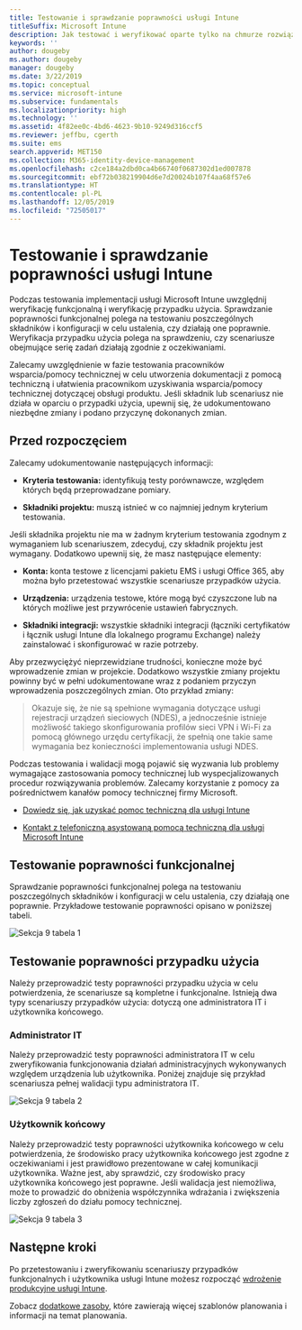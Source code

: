 ```yaml
---
title: Testowanie i sprawdzanie poprawności usługi Intune
titleSuffix: Microsoft Intune
description: Jak testować i weryfikować oparte tylko na chmurze rozwiązanie usługi Intune w danym środowisku.
keywords: ''
author: dougeby
ms.author: dougeby
manager: dougeby
ms.date: 3/22/2019
ms.topic: conceptual
ms.service: microsoft-intune
ms.subservice: fundamentals
ms.localizationpriority: high
ms.technology: ''
ms.assetid: 4f82ee0c-4bd6-4623-9b10-9249d316ccf5
ms.reviewer: jeffbu, cgerth
ms.suite: ems
search.appverid: MET150
ms.collection: M365-identity-device-management
ms.openlocfilehash: c2ce184a2dbd0ca4b66740f0687302d1ed007878
ms.sourcegitcommit: ebf72b038219904d6e7d20024b107f4aa68f57e6
ms.translationtype: HT
ms.contentlocale: pl-PL
ms.lasthandoff: 12/05/2019
ms.locfileid: "72505017"
---
```

# <a name="intune-testing-and-validation"></a>Testowanie i sprawdzanie poprawności usługi Intune

Podczas testowania implementacji usługi Microsoft Intune uwzględnij weryfikację funkcjonalną i weryfikację przypadku użycia. Sprawdzanie poprawności funkcjonalnej polega na testowaniu poszczególnych składników i konfiguracji w celu ustalenia, czy działają one poprawnie. Weryfikacja przypadku użycia polega na sprawdzeniu, czy scenariusze obejmujące serię zadań działają zgodnie z oczekiwaniami. 

Zalecamy uwzględnienie w fazie testowania pracowników wsparcia/pomocy technicznej w celu utworzenia dokumentacji z pomocą techniczną i ułatwienia pracownikom uzyskiwania wsparcia/pomocy technicznej dotyczącej obsługi produktu. Jeśli składnik lub scenariusz nie działa w oparciu o przypadki użycia, upewnij się, że udokumentowano niezbędne zmiany i podano przyczynę dokonanych zmian.

## <a name="before-you-begin"></a>Przed rozpoczęciem

Zalecamy udokumentowanie następujących informacji:

- **Kryteria testowania:** identyfikują testy porównawcze, względem których będą przeprowadzane pomiary.

- **Składniki projektu:** muszą istnieć w co najmniej jednym kryterium testowania.

Jeśli składnika projektu nie ma w żadnym kryterium testowania zgodnym z wymaganiem lub scenariuszem, zdecyduj, czy składnik projektu jest wymagany. Dodatkowo upewnij się, że masz następujące elementy:

- **Konta:** konta testowe z licencjami pakietu EMS i usługi Office 365, aby można było przetestować wszystkie scenariusze przypadków użycia.

- **Urządzenia:** urządzenia testowe, które mogą być czyszczone lub na których możliwe jest przywrócenie ustawień fabrycznych.

- **Składniki integracji:** wszystkie składniki integracji (łączniki certyfikatów i łącznik usługi Intune dla lokalnego programu Exchange) należy zainstalować i skonfigurować w razie potrzeby.

Aby przezwyciężyć nieprzewidziane trudności, konieczne może być wprowadzenie zmian w projekcie. Dodatkowo wszystkie zmiany projektu powinny być w pełni udokumentowane wraz z podaniem przyczyn wprowadzenia poszczególnych zmian. Oto przykład zmiany:

<blockquote>Okazuje się, że nie są spełnione wymagania dotyczące usługi rejestracji urządzeń sieciowych (NDES), a jednocześnie istnieje możliwość takiego skonfigurowania profilów sieci VPN i Wi-Fi za pomocą głównego urzędu certyfikacji, że spełnią one takie same wymagania bez konieczności implementowania usługi NDES.</blockquote>

Podczas testowania i walidacji mogą pojawić się wyzwania lub problemy wymagające zastosowania pomocy technicznej lub wyspecjalizowanych procedur rozwiązywania problemów. Zalecamy korzystanie z pomocy za pośrednictwem kanałów pomocy technicznej firmy Microsoft.

- [Dowiedz się, jak uzyskać pomoc techniczną dla usługi Intune](../get-support.md)

- [Kontakt z telefoniczną asystowaną pomocą techniczną dla usługi Microsoft Intune](../get-support.md)

## <a name="functional-validation-testing"></a>Testowanie poprawności funkcjonalnej

Sprawdzanie poprawności funkcjonalnej polega na testowaniu poszczególnych składników i konfiguracji w celu ustalenia, czy działają one poprawnie. Przykładowe testowanie poprawności opisano w poniższej tabeli.

![Sekcja 9 tabela 1](./media/planning-guide-test-validation/section-9-image-1-table.PNG)

## <a name="use-case-validation-testing"></a>Testowanie poprawności przypadku użycia

Należy przeprowadzić testy poprawności przypadku użycia w celu potwierdzenia, że scenariusze są kompletne i funkcjonalne. Istnieją dwa typy scenariuszy przypadków użycia: dotyczą one administratora IT i użytkownika końcowego.

### <a name="it-admin"></a>Administrator IT

Należy przeprowadzić testy poprawności administratora IT w celu zweryfikowania funkcjonowania działań administracyjnych wykonywanych względem urządzenia lub użytkownika. Poniżej znajduje się przykład scenariusza pełnej walidacji typu administratora IT.

![Sekcja 9 tabela 2](./media/planning-guide-test-validation/section-9-image-2-table.PNG)

### <a name="end-user"></a>Użytkownik końcowy

Należy przeprowadzić testy poprawności użytkownika końcowego w celu potwierdzenia, że środowisko pracy użytkownika końcowego jest zgodne z oczekiwaniami i jest prawidłowo prezentowane w całej komunikacji użytkownika. Ważne jest, aby sprawdzić, czy środowisko pracy użytkownika końcowego jest poprawne. Jeśli walidacja jest niemożliwa, może to prowadzić do obniżenia współczynnika wdrażania i zwiększenia liczby zgłoszeń do działu pomocy technicznej.

![Sekcja 9 tabela 3](./media/planning-guide-test-validation/section-9-image-3-table.PNG)

## <a name="next-steps"></a>Następne kroki

Po przetestowaniu i zweryfikowaniu scenariuszy przypadków funkcjonalnych i użytkownika usługi Intune możesz rozpocząć [wdrożenie produkcyjne usługi Intune](../planning-guide-rollout-plan.md).

Zobacz [dodatkowe zasoby](../planning-guide-resources.md), które zawierają więcej szablonów planowania i informacji na temat planowania.
